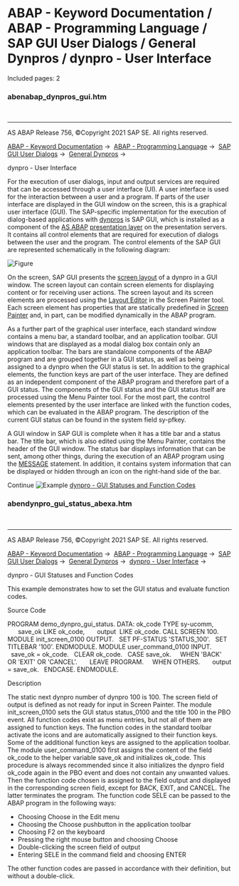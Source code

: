 # ABAP - Keyword Documentation / ABAP - Programming Language / SAP GUI User Dialogs / General Dynpros / dynpro - User Interface

Included pages: 2


### abenabap_dynpros_gui.htm

  

* * *

AS ABAP Release 756, ©Copyright 2021 SAP SE. All rights reserved.

[ABAP - Keyword Documentation](javascript:call_link\('abenabap.htm'\)) →  [ABAP - Programming Language](javascript:call_link\('abenabap_reference.htm'\)) →  [SAP GUI User Dialogs](javascript:call_link\('abenabap_screens.htm'\)) →  [General Dynpros](javascript:call_link\('abenabap_dynpros.htm'\)) → 

dynpro - User Interface

For the execution of user dialogs, input and output services are required that can be accessed through a user interface (UI). A user interface is used for the interaction between a user and a program. If parts of the user interface are displayed in the GUI window on the screen, this is a graphical user interface (GUI). The SAP-specific implementation for the execution of dialog-based applications with [dynpros](javascript:call_link\('abenas_abap_glosry.htm'\) "Glossary Entry") is SAP GUI, which is installed as a component of the [AS ABAP](javascript:call_link\('abenas_abap_glosry.htm'\) "Glossary Entry") [presentation layer](javascript:call_link\('abenpresentation_layer_glosry.htm'\) "Glossary Entry") on the presentation servers. It contains all control elements that are required for execution of dialogs between the user and the program. The control elements of the SAP GUI are represented schematically in the following diagram:

![Figure](bdoc_gui.gif)

On the screen, SAP GUI presents the [screen layout](javascript:call_link\('abenscreen_glosry.htm'\) "Glossary Entry") of a dynpro in a GUI window. The screen layout can contain screen elements for displaying content or for receiving user actions. The screen layout and its screen elements are processed using the [Layout Editor](javascript:call_link\('abenlayout_editor_glosry.htm'\) "Glossary Entry") in the Screen Painter tool. Each screen element has properties that are statically predefined in [Screen Painter](javascript:call_link\('abenscreen_painter_glosry.htm'\) "Glossary Entry") and, in part, can be modified dynamically in the ABAP program.

As a further part of the graphical user interface, each standard window contains a menu bar, a standard toolbar, and an application toolbar. GUI windows that are displayed as a modal dialog box contain only an application toolbar. The bars are standalone components of the ABAP program and are grouped together in a GUI status, as well as being assigned to a dynpro when the GUI status is set. In addition to the graphical elements, the function keys are part of the user interface. They are defined as an independent component of the ABAP program and therefore part of a GUI status. The components of the GUI status and the GUI status itself are processed using the Menu Painter tool. For the most part, the control elements presented by the user interface are linked with the function codes, which can be evaluated in the ABAP program. The description of the current GUI status can be found in the system field sy-pfkey.

A GUI window in SAP GUI is complete when it has a title bar and a status bar. The title bar, which is also edited using the Menu Painter, contains the header of the GUI window. The status bar displays information that can be sent, among other things, during the execution of an ABAP program using the [MESSAGE](javascript:call_link\('abapmessage.htm'\)) statement. In addition, it contains system information that can be displayed or hidden through an icon on the right-hand side of the bar.

Continue
![Example](exa.gif "Example") [dynpro - GUI Statuses and Function Codes](javascript:call_link\('abendynpro_gui_status_abexa.htm'\))


### abendynpro_gui_status_abexa.htm

  

* * *

AS ABAP Release 756, ©Copyright 2021 SAP SE. All rights reserved.

[ABAP - Keyword Documentation](javascript:call_link\('abenabap.htm'\)) →  [ABAP - Programming Language](javascript:call_link\('abenabap_reference.htm'\)) →  [SAP GUI User Dialogs](javascript:call_link\('abenabap_screens.htm'\)) →  [General Dynpros](javascript:call_link\('abenabap_dynpros.htm'\)) →  [dynpro - User Interface](javascript:call_link\('abenabap_dynpros_gui.htm'\)) → 

dynpro - GUI Statuses and Function Codes

This example demonstrates how to set the GUI status and evaluate function codes.

Source Code

PROGRAM demo\_dynpro\_gui\_status.
DATA: ok\_code TYPE sy-ucomm,
      save\_ok LIKE ok\_code,
      output  LIKE ok\_code.
CALL SCREEN 100.
MODULE init\_screen\_0100 OUTPUT.
  SET PF-STATUS 'STATUS\_100'.
  SET TITLEBAR '100'.
ENDMODULE.
MODULE user\_command\_0100 INPUT.
  save\_ok = ok\_code.
  CLEAR ok\_code.
  CASE save\_ok.
    WHEN 'BACK' OR 'EXIT' OR 'CANCEL'.
      LEAVE PROGRAM.
    WHEN OTHERS.
      output = save\_ok.
  ENDCASE.
ENDMODULE.

Description

The static next dynpro number of dynpro 100 is 100. The screen field of output is defined as not ready for input in Screen Painter. The module init\_screen\_0100 sets the GUI status status\_0100 and the title 100 in the PBO event. All function codes exist as menu entries, but not all of them are assigned to function keys. The function codes in the standard toolbar activate the icons and are automatically assigned to their function keys. Some of the additional function keys are assigned to the application toolbar. The module user\_command\_0100 first assigns the content of the field ok\_code to the helper variable save\_ok and initializes ok\_code. This procedure is always recommended since it also initializes the dynpro field ok\_code again in the PBO event and does not contain any unwanted values. Then the function code chosen is assigned to the field output and displayed in the corresponding screen field, except for BACK, EXIT, and CANCEL. The latter terminates the program. The function code SELE can be passed to the ABAP program in the following ways:

-   Choosing Choose in the Edit menu
-   Choosing the Choose pushbutton in the application toolbar
-   Choosing F2 on the keyboard
-   Pressing the right mouse button and choosing Choose
-   Double-clicking the screen field of output
-   Entering SELE in the command field and choosing ENTER

The other function codes are passed in accordance with their definition, but without a double-click.
